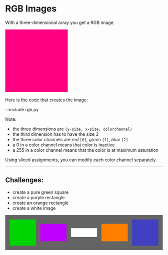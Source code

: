 
# RGB Images

With a three-dimensional array you get a RGB image.

![](../images/pink.png)

Here is the code that creates the image:

:::include rgb.py

Note:

* the three dimensions are `(y-size, x-size, colorchannel)`
* the third dimension has to have the size 3
* the three color channels are *red* `[0]`, *green* `[1]`, *blue* `[2]`
* a 0 in a color channel means that color is inactive
* a 255 in a color channel means that the color is at maximum saturation

Using sliced assignments, you can modify each color channel separately.

----

## Challenges:

* create a pure green square
* create a purple rectangle
* create an orange rectangle
* create a white image

![](../images/rgb_challenge.png)
